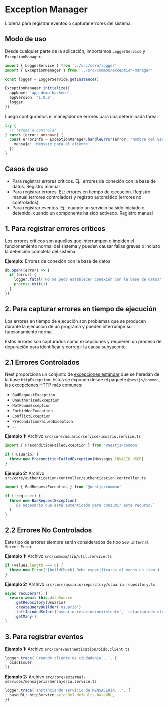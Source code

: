 # Exception Manager

Librería para registrar eventos o capturar errores del sistema.

## Modo de uso

Desde cualquier parte de la aplicación, importamos `LoggerService` y `ExceptionManager`.

```ts
import { LoggerService } from '../src/core/logger'
import { ExceptionManager } from '../src/common/exception-manager'

const logger = LoggerService.getInstance()

ExceptionManager.initialize({
  appName: 'app-demo-backend',
  appVersion: '1.0.0',
  logger,
})
```

Luego configuramos el manejador de errores para una determinada tarea:

```ts
try {
  // Tareas a controlar
} catch (error: unknown) {
  const errorInfo = ExceptionManager.handleError(error, 'Nombre del Servicio', {
    mensaje: 'Mensaje para el cliente',
  })
}
```

## Casos de uso

- Para registrar errores críticos. Ej.: errores de conexión con la base de datos. Registro manual
- Para registrar errores. Ej.: errores en tiempo de ejecución. Registro manual (errores controlados) y registro automático (errores no controlados)
- Para registrar eventos. Ej.: cuando un servicio ha sido iniciado o detenido, cuando un componente ha sido activado. Registro manual

## 1. Para registrar errores críticos

Los errores críticos son aquellos que interrumpen o impiden el funcionamiento normal del sistema y pueden causar fallas graves o incluso la detención completa del sistema.

**Ejemplo:** Errores de conexión con la base de datos

```ts
db.open((error) => {
  if (error) {
    logger.fatal('No se pudo establecer conexión con la base de datos', error)
    process.exit(1)
  }
})
```

## 2. Para capturar errores en tiempo de ejecución

Los errores en tiempo de ejecución son problemas que se producen durante la ejecución de un programa y pueden interrumpir su funcionamiento normal.

Estos errores son capturados como excepciones y requieren un proceso de depuración para identificar y corregir la causa subyacente.

## 2.1 Errores Controlados

Nest proporciona un conjunto de [excepciones estándar](https://docs.nestjs.com/exception-filters#built-in-http-exceptions) que se heredan de la base `HttpException`. Estos se exponen desde el paquete `@nestjs/common`, las excepciones HTTP más comunes:

- `BadRequestException`
- `UnauthorizedException`
- `NotFoundException`
- `ForbiddenException`
- `ConflictException`
- `PreconditionFailedException`
- `...`

**Ejemplo 1:** Archivo `src/core/usuario/service/usuario.service.ts`

```ts
import { PreconditionFailedException } from '@nestjs/common'

if (!usuario) {
  throw new PreconditionFailedException(Messages.INVALID_USER)
}
```

**Ejemplo 2:** Archivo `src/core/authentication/controller/authentication.controller.ts`

```ts
import { BadRequestException } from '@nestjs/common'

if (!req.user) {
  throw new BadRequestException(
    `Es necesario que esté autenticado para consumir este recurso.`
  )
}
```

## 2.2 Errores No Controlados

Este tipo de errores siempre serán considerados de tipo `500 Internal Server Error`

**Ejemplo 1:** Archivo `src/common/lib/util.service.ts`

```ts
if (values.length === 0) {
  throw new Error('[buildCheck] Debe especificarse al menos un item')
}
```

**Ejemplo 2:** Archivo `src/core/usuario/repository/usuario.repository.ts`

```ts
async recuperar() {
  return await this.dataSource
    .getRepository(Usuario)
    .createQueryBuilder('usuario')
    .leftJoinAndSelect('usuario.relacioninexistente', 'relacioninexistente')
    .getMany()
}
```

## 3. Para registrar eventos

**Ejemplo 1:** Archivo `src/core/authentication/oidc.client.ts`

```ts
logger.trace('Creando cliente de ciudadanía...', {
  oidcIssuer,
})
```

**Ejemplo 2:** Archivo `src/core/external-services/mensajeria/mensajeria.service.ts`

```ts
logger.trace('Instanciando servicio de MENSAJERÍA...', {
  baseURL: httpService.axiosRef.defaults.baseURL,
})
```
